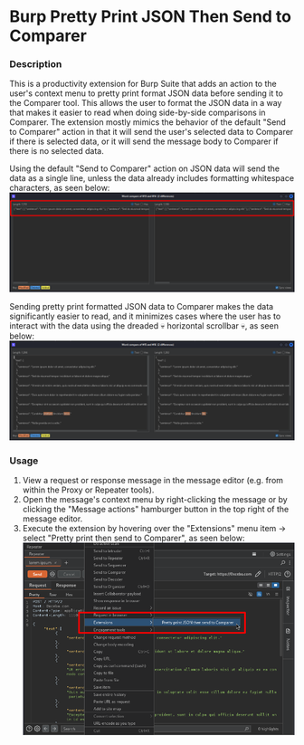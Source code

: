 # Burp Pretty Print JSON Then Send to Comparer
### Description
This is a productivity extension for Burp Suite that adds an action to the user's context menu to pretty print format JSON data before sending it to the Comparer tool. This allows the user to format the JSON data in a way that makes it easier to read when doing side-by-side comparisons in Comparer. The extension mostly mimics the behavior of the default "Send to Comparer" action in that it will send the user's selected data to Comparer if there is selected data, or it will send the message body to Comparer if there is no selected data.

Using the default "Send to Comparer" action on JSON data will send the data as a single line, unless the data already includes formatting whitespace characters, as seen below:
![Burp Burp Pretty Print JSON Then Send to Comparer description image 1](pretty_print_json_then_send_to_comparer_description1.png)

Sending pretty print formatted JSON data to Comparer makes the data significantly easier to read, and it minimizes cases where the user has to interact with the data using the dreaded 💀 horizontal scrollbar 💀, as seen below:
![Burp Burp Pretty Print JSON Then Send to Comparer description image 2](pretty_print_json_then_send_to_comparer_description2.png)

### Usage
1. View a request or response message in the message editor (e.g. from within the Proxy or Repeater tools).
2. Open the message's context menu by right-clicking the message or by clicking the "Message actions" hamburger button in the top right of the message editor.
3. Execute the extension by hovering over the "Extensions" menu item -> select "Pretty print then send to Comparer", as seen below:
   ![Burp Burp Pretty Print JSON Then Send to Comparer usage image 1](pretty_print_json_then_send_to_comparer_usage1.png)